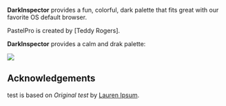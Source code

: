 **DarkInspector** provides a fun, colorful, dark palette that fits great with our favorite OS default browser.

PastelPro is created by [Teddy Rogers].

<!--
👋 Hello! As Nova users browse the extensions library, a good README can help them understand what your extension does, how it works, and what setup or configuration it may require.

Not every extension will need every item described below. Use your best judgement when deciding which parts to keep to provide the best experience for your new users.

💡 Quick Tip! As you edit this README template, you can preview your changes by selecting **Extensions → Activate Project as Extension**, opening the Extension Library, and selecting "test" in the sidebar.

Let's get started!
-->

<!--
🎈 To give users an idea of what your theme looks like, it's a great idea to show big, beautiful screenshots of your theme in action:
-->

**DarkInspector** provides a calm and drak palette:

![](https://nova.app/images/en/dark/editor.png)



## Acknowledgements

<!--
🎈 If your theme is based on existing work by someone else, consider crediting the original author
-->

test is based on _Original test_ by [Lauren Ipsum](https://en.wikipedia.org/wiki/Lorem_ipsum).
